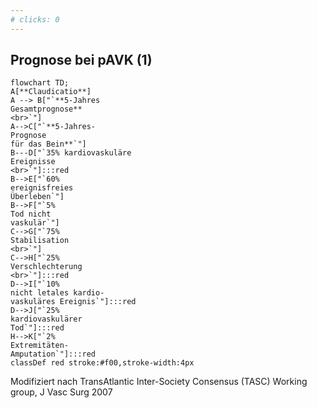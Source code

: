 ```yaml
---
# clicks: 0
---
```


## Prognose bei pAVK (1)

```mermaid {theme: 'neutral', scale: 0.6}
flowchart TD;
A[**Claudicatio**]
A --> B["`**5-Jahres
Gesamtprognose**
<br>`"]
A-->C["`**5-Jahres-
Prognose
für das Bein**`"]
B---D["`35% kardiovaskuläre
Ereignisse
<br>`"]:::red
B-->E["`60%
ereignisfreies
Überleben`"]
B-->F["`5%
Tod nicht
vaskulär`"]
C-->G["`75%
Stabilisation
<br>`"]
C-->H["`25%
Verschlechterung
<br>`"]:::red
D-->I["`10%
nicht letales kardio-
vaskuläres Ereignis`"]:::red
D-->J["`25%
kardiovaskulärer
Tod`"]:::red
H-->K["`2%
Extremitäten-
Amputation`"]:::red
classDef red stroke:#f00,stroke-width:4px
```

Modifiziert nach TransAtlantic Inter-Society Consensus (TASC) Working group, J Vasc Surg 2007
